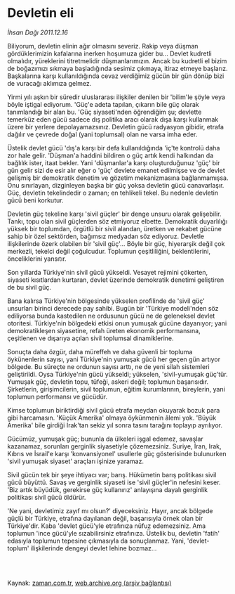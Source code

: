 # Devletin eli

*İhsan Dağı 2011.12.16*

<td class="columnist-detail">
<p>Biliyorum, devletin elinin ağır olmasını severiz. Rakip veya düşman gördüklerimizin kafalarına inerken hoşumuza gider bu... Devlet kudretli olmalıdır, yüreklerini titretmelidir düşmanlarımızın. Ancak bu kudretli el bizim de boğazımızı sıkmaya başladığında sesimiz çıkmaya, itiraz etmeye başlarız. Başkalarına karşı kullanıldığında cevaz verdiğimiz gücün bir gün dönüp bizi de vuracağı aklımıza gelmez.</p>
<p>
<div id="haberMetinDiv">
<p>Yirmi yılı aşkın bir süredir uluslararası ilişkiler denilen bir 'bilim'le şöyle veya böyle iştigal ediyorum. 'Güç'e adeta tapılan, çıkarın bile güç olarak tanımlandığı bir alan bu. 'Güç siyaseti'nden öğrendiğim şu; devlette temerküz eden gücü sadece dış politika aracı olarak dışa karşı kullanmak üzere bir yerlere depolayamazsınız. Devletin gücü radyasyon gibidir, etrafa dağılır ve çevrede doğal (yani toplumsal) olan ne varsa imha eder.
<p>Üstelik devlet gücü 'dış'a karşı bir defa kullanıldığında 'iç'te kontrolü daha zor hale gelir. 'Düşman'a haddini bildiren o güç artık kendi halkından da bağlılık ister, itaat bekler. Yani 'düşmanlar'a karşı oluşturduğunuz 'güç' bir gün gelir sizi de esir alır eğer o 'güç' devlete emanet edilmişse ve de devlet gelişmiş bir demokratik denetim ve gözetim mekanizmasına bağlanmamışsa. Onu sınırlayan, dizginleyen başka bir güç yoksa devletin gücü canavarlaşır. Güç, devletin tekelindedir o zaman; en tehlikeli tekel. Bu nedenle devletin gücü beni korkutur.
<p>Devletin güç tekeline karşı 'sivil güçler' bir denge unsuru olarak gelişebilir. Tankı, topu olan sivil güçlerden söz etmiyoruz elbette. Demokratik duyarlılığı yüksek bir toplumdan, örgütlü bir sivil alandan, üretken ve rekabet gücüne sahip bir özel sektörden, bağımsız medyadan söz ediyoruz. Devletle ilişkilerinde özerk olabilen bir 'sivil güç'... Böyle bir güç, hiyerarşik değil çok merkezli, tekelci değil çoğulcudur. Toplumun çeşitliliğini, beklentilerini, önceliklerini yansıtır.
<p>Son yıllarda Türkiye'nin sivil gücü yükseldi. Vesayet rejimini çökerten, siyaseti kısıtlardan kurtaran, devlet üzerinde demokratik denetimi geliştiren de bu sivil güç.
<p>Bana kalırsa Türkiye'nin bölgesinde yükselen profilinde de 'sivil güç' unsurları birinci derecede pay sahibi. Bugün bir 'Türkiye modeli'nden söz ediliyorsa bunda kastedilen ne ordusunun gücü ne de geleneksel devlet otoritesi. Türkiye'nin bölgedeki etkisi onun yumuşak gücüne dayanıyor; yani demokratikleşen siyasetine, refah üreten ekonomik performansına, çeşitlenen ve dışarıya açılan sivil toplumsal dinamiklerine.
<p>Sonuçta daha özgür, daha müreffeh ve daha güvenli bir topluma öykünenlerin sayısı, yani Türkiye'nin yumuşak gücü her geçen gün artıyor bölgede. Bu süreçte ne ordunun sayısı arttı, ne de yeni silah sistemleri geliştirildi. Oysa Türkiye'nin gücü yükseldi; yükselen, 'sivil-yumuşak güç'tür. Yumuşak güç, devletin topu, tüfeği, askeri değil; toplumun başarısıdır. Şirketlerin, girişimcilerin, sivil toplumun, eğitim kurumlarının, bireylerin, yani toplumun performansı ve gücüdür.
<p>Kimse toplumun biriktirdiği sivil gücü etrafa meydan okuyarak bozuk para gibi harcamasın. 'Küçük Amerika' olmaya öykünmenin âlemi yok. 'Büyük Amerika' bile girdiği Irak'tan sekiz yıl sonra tasını tarağını toplayıp ayrılıyor.
<p>Gücümüz, yumuşak güç; bununla da ülkeleri işgal edemez, savaşlar kazanamaz, sorunları gerginlik siyasetiyle çözemezsiniz. Suriye, İran, Irak, Kıbrıs ve İsrail'e karşı 'konvansiyonel' usullerle güç gösterisinde bulunurken 'sivil yumuşak siyaset' araçları işinize yaramaz.
<p>Sivil gücün tek bir şeye ihtiyacı var; barış. Hükümetin barış politikası sivil gücü büyüttü. Savaş ve gerginlik siyaseti ise 'sivil güçler'in nefesini keser. 'Biz artık büyüdük, gerekirse güç kullanırız' anlayışına dayalı gerginlik politikası sivil gücü öldürür.
<p>'Ne yani, devletimiz zayıf mı olsun?' diyeceksiniz. Hayır, ancak bölgede güçlü bir Türkiye, etrafına dayılanan değil, başarısıyla örnek olan bir Türkiye'dir. Kaba 'devlet gücü'yle etrafınıza nüfuz edemezsiniz. Ama toplumun 'ince gücü'yle sızabilirsiniz etrafınıza. Üstelik bu, devletin 'fatih' edasıyla toplumun tepesine çıkmasıyla da sonuçlanmaz. Yani, 'devlet-toplum' ilişkilerinde dengeyi devlet lehine bozmaz... </p></p></p></p></p></p></p></p></p></p></div>
</p>


<p><br>
		 </br></p></td>

Kaynak: [zaman.com.tr](http://zaman.com.tr/yazar.do?yazino=1215554), [web.archive.org (arşiv bağlantısı)](http://web.archive.org/web/20120110043003/http://zaman.com.tr:80/yazar.do?yazino=1215554)
